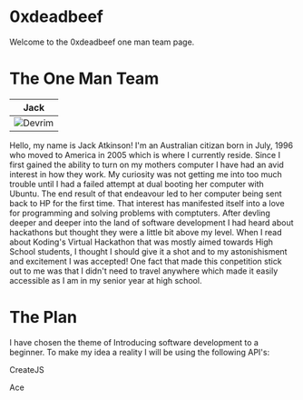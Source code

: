 0xdeadbeef
================

Welcome to the 0xdeadbeef one man team page.

The One Man Team
===========================

| Jack
|---
| ![Devrim](https://pbs.twimg.com/profile_images/538533874096021504/0upJlJIl_400x400.jpeg)

Hello, my name is Jack Atkinson! I'm an Australian citizan born in July, 1996 who moved to America in 2005 which
is where I currently reside. Since I first gained the ability to turn on my mothers computer I have had an avid
interest in how they work. My curiosity was not getting me into too much trouble until I had a failed attempt at
dual booting her computer with Ubuntu. The end result of that endeavour led to her computer being sent back
to HP for the first time. That interest has manifested itself into a love for programming and solving problems
with comptuters. After devling deeper and deeper into the land of software development I had heard about hackathons
but thought they were a little bit above my level. When I read about Koding's Virtual Hackathon that was mostly
aimed towards High School students, I thought I should give it a shot and to my astonishisment and excitement I was
accepted! One fact that made this conpetition stick out to me was that I didn't need to travel anywhere which made
it easily accessible as I am in my senior year at high school.


The Plan
========
I have chosen the theme of Introducing software development to a beginner. To make my idea a reality I will be
using the following API's:

CreateJS 

Ace
